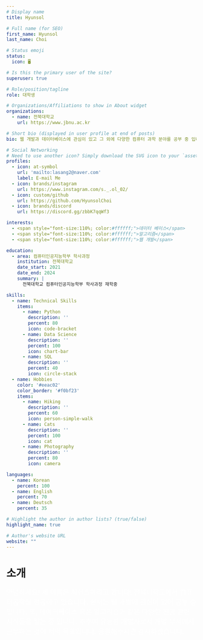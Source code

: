 ```yaml
---
# Display name
title: Hyunsol

# Full name (for SEO)
first_name: Hyunsol
last_name: Choi

# Status emoji
status:
  icon: 🖥️

# Is this the primary user of the site?
superuser: true

# Role/position/tagline
role: 대학생

# Organizations/Affiliations to show in About widget
organizations:
  - name: 전북대학교 
    url: https://www.jbnu.ac.kr

# Short bio (displayed in user profile at end of posts)
bio: 웹 개발과 데이터베이스에 관심이 있고 그 외에 다양한 컴퓨터 과학 분야를 공부 중 입니다.

# Social Networking
# Need to use another icon? Simply download the SVG icon to your `assets/media/icons/` folder.
profiles:
  - icon: at-symbol
    url: 'mailto:lasang2@naver.com'
    label: E-mail Me
  - icon: brands/instagram
    url: https://www.instagram.com/s._.ol_02/
  - icon: custom/github
    url: https://github.com/HyunsolChoi
  - icon: brands/discord    
    url: https://discord.gg/zbbK7qqWf3

interests:
  - <span style="font-size:110%; color:#ffffff;">데이터 베이스</span>
  - <span style="font-size:110%; color:#ffffff;">알고리즘</span>
  - <span style="font-size:110%; color:#ffffff;">웹 개발</span>

education:
  - area: 컴퓨터인공지능학부 학사과정 
    institution: 전북대학교
    date_start: 2021
    date_end: 2024
    summary: |
      전북대학교 컴퓨터인공지능학부 학사과정 재학중

skills:
  - name: Technical Skills
    items:
      - name: Python
        description: ''
        percent: 80
        icon: code-bracket
      - name: Data Science
        description: ''
        percent: 100
        icon: chart-bar
      - name: SQL
        description: ''
        percent: 40
        icon: circle-stack
  - name: Hobbies
    color: '#eeac02'
    color_border: '#f0bf23'
    items:
      - name: Hiking
        description: ''
        percent: 60
        icon: person-simple-walk
      - name: Cats
        description: ''
        percent: 100
        icon: cat
      - name: Photography
        description: ''
        percent: 80
        icon: camera

languages:
  - name: Korean
    percent: 100
  - name: English
    percent: 70
  - name: Deutsch
    percent: 35

# Highlight the author in author lists? (true/false)
highlight_name: true

# Author's website URL
website: ""
---
```


# 소개

<span style="font-size:130%; color: #ffffff" >
안녕하세요! 제 이름은 최현솔이라고 합니다! 전북대학교에서 컴퓨터공학을 전공하고 있습니다. 현재는 웹 개발에 관심이 있어 공부 중입니다. 또, 데이터베이스 혹은 알고리즘과 같은 다양한 전공 관련 지식들을 쌓는 중 입니다. 추후에 유능한 개발자로서 개발 부서에서 근무하는 것이 저의 목표입니다. 응원해주시면 감사하겠습니다. </span>